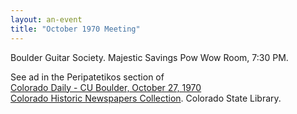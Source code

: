 ```yaml
---
layout: an-event
title: "October 1970 Meeting"
---
```

Boulder Guitar Society.  Majestic Savings Pow Wow Room, 7:30 PM.

See ad in the Peripatetikos section of  
[Colorado Daily - CU Boulder, October 27, 1970](https://www.coloradohistoricnewspapers.org/?a=d&d=CDY19701027-01.2.36&srpos=5&e=-------en-20--1--img-txIN%7ctxCO%7ctxTA-%22boulder+guitar+society%22-------2------)  
[Colorado Historic Newspapers Collection](https://www.coloradohistoricnewspapers.org/). Colorado State Library.


